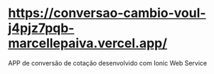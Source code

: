 # https://conversao-cambio-voul-j4pjz7pqb-marcellepaiva.vercel.app/
APP de conversão de cotação desenvolvido com Ionic Web Service

